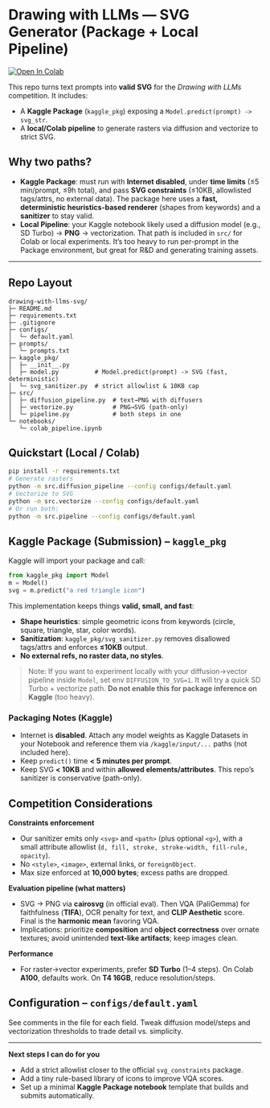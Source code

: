 # Drawing with LLMs — SVG Generator (Package + Local Pipeline)

[![Open In Colab](https://colab.research.google.com/assets/colab-badge.svg)](https://colab.research.google.com/github/<YOUR_USER>/<YOUR_REPO>/blob/main/notebooks/colab_pipeline.ipynb)

This repo turns text prompts into **valid SVG** for the *Drawing with LLMs* competition. It includes:

- A **Kaggle Package** (`kaggle_pkg`) exposing a `Model.predict(prompt) -> svg_str`.
- A **local/Colab pipeline** to generate rasters via diffusion and vectorize to strict SVG.

## Why two paths?

- **Kaggle Package**: must run with **Internet disabled**, under **time limits** (≤5 min/prompt, ≤9h total), and pass **SVG constraints** (≤10KB, allowlisted tags/attrs, no external data). The package here uses a **fast, deterministic heuristics-based renderer** (shapes from keywords) and a **sanitizer** to stay valid.
- **Local Pipeline**: your Kaggle notebook likely used a diffusion model (e.g., SD Turbo) → **PNG** → vectorization. That path is included in `src/` for Colab or local experiments. It’s too heavy to run per-prompt in the Package environment, but great for R&D and generating training assets.

---

## Repo Layout
```text
drawing-with-llms-svg/
├─ README.md
├─ requirements.txt
├─ .gitignore
├─ configs/
│  └─ default.yaml
├─ prompts/
│  └─ prompts.txt
├─ kaggle_pkg/
│  ├─ __init__.py
│  ├─ model.py          # Model.predict(prompt) -> SVG (fast, deterministic)
│  └─ svg_sanitizer.py  # strict allowlist & 10KB cap
├─ src/
│  ├─ diffusion_pipeline.py  # text→PNG with diffusers
│  ├─ vectorize.py           # PNG→SVG (path-only)
│  └─ pipeline.py            # both steps in one
└─ notebooks/
   └─ colab_pipeline.ipynb
```

## Quickstart (Local / Colab)
```bash
pip install -r requirements.txt
# Generate rasters
python -m src.diffusion_pipeline --config configs/default.yaml
# Vectorize to SVG
python -m src.vectorize --config configs/default.yaml
# Or run both:
python -m src.pipeline --config configs/default.yaml
```

## Kaggle Package (Submission) – `kaggle_pkg`

Kaggle will import your package and call:

```python
from kaggle_pkg import Model
m = Model()
svg = m.predict("a red triangle icon")
```

This implementation keeps things **valid, small, and fast**:

- **Shape heuristics**: simple geometric icons from keywords (circle, square, triangle, star, color words).
- **Sanitization**: `kaggle_pkg/svg_sanitizer.py` removes disallowed tags/attrs and enforces **≤10KB** output.
- **No external refs, no raster data, no styles**.

> Note: If you want to experiment locally with your diffusion→vector pipeline inside `Model`, set env `DIFFUSION_TO_SVG=1`. It will try a quick SD Turbo + vectorize path. **Do not enable this for package inference on Kaggle** (too heavy).

### Packaging Notes (Kaggle)
- Internet is **disabled**. Attach any model weights as Kaggle Datasets in your Notebook and reference them via `/kaggle/input/...` paths (not included here).
- Keep `predict()` time **< 5 minutes per prompt**.
- Keep SVG **< 10KB** and within **allowed elements/attributes**. This repo’s sanitizer is conservative (path-only).

## Competition Considerations

**Constraints enforcement**  
- Our sanitizer emits only `<svg>` and `<path>` (plus optional `<g>`), with a small attribute allowlist (`d, fill, stroke, stroke-width, fill-rule, opacity`).  
- No `<style>`, `<image>`, external links, or `foreignObject`.  
- Max size enforced at **10,000 bytes**; excess paths are dropped.

**Evaluation pipeline (what matters)**  
- SVG → PNG via **cairosvg** (in official eval). Then VQA (PaliGemma) for faithfulness (**TIFA**), OCR penalty for text, and **CLIP Aesthetic** score. Final is the **harmonic mean** favoring VQA.  
- Implications: prioritize **composition** and **object correctness** over ornate textures; avoid unintended **text-like artifacts**; keep images clean.

**Performance**  
- For raster→vector experiments, prefer **SD Turbo** (1–4 steps). On Colab **A100**, defaults work. On **T4 16GB**, reduce resolution/steps.

## Configuration – `configs/default.yaml`

See comments in the file for each field. Tweak diffusion model/steps and vectorization thresholds to trade detail vs. simplicity.

---
**Next steps I can do for you**  
- Add a strict allowlist closer to the official `svg_constraints` package.  
- Add a tiny rule-based library of icons to improve VQA scores.  
- Set up a minimal **Kaggle Package notebook** template that builds and submits automatically.
